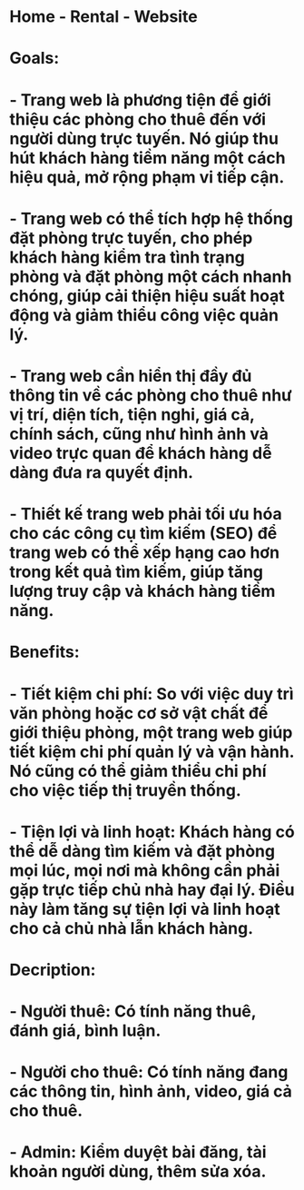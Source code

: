 # Home - Rental - Website
# Goals: 
# - Trang web là phương tiện để giới thiệu các phòng cho thuê đến với người dùng trực tuyến. Nó giúp thu hút khách hàng tiềm năng một cách hiệu quả, mở rộng phạm vi tiếp cận.
# - Trang web có thể tích hợp hệ thống đặt phòng trực tuyến, cho phép khách hàng kiểm tra tình trạng phòng và đặt phòng một cách nhanh chóng, giúp cải thiện hiệu suất hoạt động và giảm thiểu công việc quản lý.
# - Trang web cần hiển thị đầy đủ thông tin về các phòng cho thuê như vị trí, diện tích, tiện nghi, giá cả, chính sách, cũng như hình ảnh và video trực quan để khách hàng dễ dàng đưa ra quyết định.
# - Thiết kế trang web phải tối ưu hóa cho các công cụ tìm kiếm (SEO) để trang web có thể xếp hạng cao hơn trong kết quả tìm kiếm, giúp tăng lượng truy cập và khách hàng tiềm năng.
# Benefits: 
# - Tiết kiệm chi phí: So với việc duy trì văn phòng hoặc cơ sở vật chất để giới thiệu phòng, một trang web giúp tiết kiệm chi phí quản lý và vận hành. Nó cũng có thể giảm thiểu chi phí cho việc tiếp thị truyền thống.
# - Tiện lợi và linh hoạt: Khách hàng có thể dễ dàng tìm kiếm và đặt phòng mọi lúc, mọi nơi mà không cần phải gặp trực tiếp chủ nhà hay đại lý. Điều này làm tăng sự tiện lợi và linh hoạt cho cả chủ nhà lẫn khách hàng.
# Decription: 
# - Người thuê: Có tính năng thuê, đánh giá, bình luận.
# - Người cho thuê: Có tính năng đang các thông tin, hình ảnh, video, giá cả cho thuê.
# - Admin: Kiểm duyệt bài đăng, tài khoản người dùng, thêm sửa xóa.